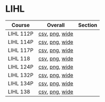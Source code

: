 # LIHL

| Course | Overall | Section |
| ------ | ------- | ------- |
| LIHL 112P | [csv](https://github.com/UCSD-Historical-Enrollment-Data/2025Spring/blob/main/overall/LIHL%20112P.csv), [png](https://raw.githubusercontent.com/UCSD-Historical-Enrollment-Data/2025Spring/main/plot_overall/LIHL%20112P.png), [wide](https://raw.githubusercontent.com/UCSD-Historical-Enrollment-Data/2025Spring/main/plot_overall_wide/LIHL%20112P.png) |  |
| LIHL 114P | [csv](https://github.com/UCSD-Historical-Enrollment-Data/2025Spring/blob/main/overall/LIHL%20114P.csv), [png](https://raw.githubusercontent.com/UCSD-Historical-Enrollment-Data/2025Spring/main/plot_overall/LIHL%20114P.png), [wide](https://raw.githubusercontent.com/UCSD-Historical-Enrollment-Data/2025Spring/main/plot_overall_wide/LIHL%20114P.png) |  |
| LIHL 117P | [csv](https://github.com/UCSD-Historical-Enrollment-Data/2025Spring/blob/main/overall/LIHL%20117P.csv), [png](https://raw.githubusercontent.com/UCSD-Historical-Enrollment-Data/2025Spring/main/plot_overall/LIHL%20117P.png), [wide](https://raw.githubusercontent.com/UCSD-Historical-Enrollment-Data/2025Spring/main/plot_overall_wide/LIHL%20117P.png) |  |
| LIHL 118 | [csv](https://github.com/UCSD-Historical-Enrollment-Data/2025Spring/blob/main/overall/LIHL%20118.csv), [png](https://raw.githubusercontent.com/UCSD-Historical-Enrollment-Data/2025Spring/main/plot_overall/LIHL%20118.png), [wide](https://raw.githubusercontent.com/UCSD-Historical-Enrollment-Data/2025Spring/main/plot_overall_wide/LIHL%20118.png) |  |
| LIHL 124P | [csv](https://github.com/UCSD-Historical-Enrollment-Data/2025Spring/blob/main/overall/LIHL%20124P.csv), [png](https://raw.githubusercontent.com/UCSD-Historical-Enrollment-Data/2025Spring/main/plot_overall/LIHL%20124P.png), [wide](https://raw.githubusercontent.com/UCSD-Historical-Enrollment-Data/2025Spring/main/plot_overall_wide/LIHL%20124P.png) |  |
| LIHL 132P | [csv](https://github.com/UCSD-Historical-Enrollment-Data/2025Spring/blob/main/overall/LIHL%20132P.csv), [png](https://raw.githubusercontent.com/UCSD-Historical-Enrollment-Data/2025Spring/main/plot_overall/LIHL%20132P.png), [wide](https://raw.githubusercontent.com/UCSD-Historical-Enrollment-Data/2025Spring/main/plot_overall_wide/LIHL%20132P.png) |  |
| LIHL 134P | [csv](https://github.com/UCSD-Historical-Enrollment-Data/2025Spring/blob/main/overall/LIHL%20134P.csv), [png](https://raw.githubusercontent.com/UCSD-Historical-Enrollment-Data/2025Spring/main/plot_overall/LIHL%20134P.png), [wide](https://raw.githubusercontent.com/UCSD-Historical-Enrollment-Data/2025Spring/main/plot_overall_wide/LIHL%20134P.png) |  |
| LIHL 138 | [csv](https://github.com/UCSD-Historical-Enrollment-Data/2025Spring/blob/main/overall/LIHL%20138.csv), [png](https://raw.githubusercontent.com/UCSD-Historical-Enrollment-Data/2025Spring/main/plot_overall/LIHL%20138.png), [wide](https://raw.githubusercontent.com/UCSD-Historical-Enrollment-Data/2025Spring/main/plot_overall_wide/LIHL%20138.png) |  |
